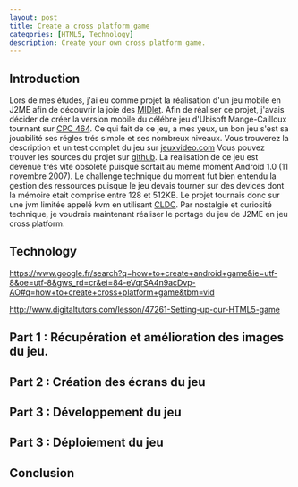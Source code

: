 ```yaml
---
layout: post
title: Create a cross platform game
categories: [HTML5, Technology]
description: Create your own cross platform game.
---
```


## Introduction
Lors de mes études, j'ai eu comme projet la réalisation d'un jeu mobile en J2ME afin de découvrir la joie des [MIDlet](https://en.wikipedia.org/wiki/MIDlet). 
Afin de réaliser ce projet, j'avais décider de créer la version mobile du célébre jeu d'Ubisoft Mange-Cailloux tournant 
sur [CPC 464](https://fr.wikipedia.org/wiki/Amstrad_CPC_464).
Ce qui fait de ce jeu, a mes yeux, un bon jeu s'est sa jouabilité ses régles trés simple et ses nombreux niveaux.
Vous trouverez la description et un test complet du jeu sur [jeuxvideo.com](http://www.jeuxvideo.com/articles/0001/00016002-mange-cailloux-test.htm)
Vous pouvez trouver les sources du projet sur [github](https://github.com/ystreibel/mange-cailloux).
La realisation de ce jeu est devenue trés vite obsolete puisque sortait au meme moment Android  1.0 (11 novembre 2007).
Le challenge technique du moment fut bien entendu la gestion des ressources puisque le jeu devais tourner sur des devices dont
la mémoire etait comprise entre 128 et 512KB.
Le projet tournais donc sur une jvm limitée appelé kvm en utilisant [CLDC](https://en.wikipedia.org/wiki/Connected_Limited_Device_Configuration).
Par nostalgie et curiosité technique, je voudrais maintenant réaliser le portage du jeu de J2ME en jeu cross platform.

## Technology

https://www.google.fr/search?q=how+to+create+android+game&ie=utf-8&oe=utf-8&gws_rd=cr&ei=84-eVqrSA4n9acDvp-AO#q=how+to+create+cross+platform+game&tbm=vid

http://www.digitaltutors.com/lesson/47261-Setting-up-our-HTML5-game

## Part 1 : Récupération et amélioration des images du jeu.  

## Part 2 : Création des écrans du jeu

## Part 3 : Développement du jeu

## Part 3 : Déploiement du jeu

## Conclusion